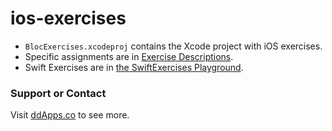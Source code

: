 ios-exercises
=============

- `BlocExercises.xcodeproj` contains the Xcode project with iOS exercises.
- Specific assignments are in [Exercise Descriptions](Exercise%20Descriptions/).
- Swift Exercises are in [the SwiftExercises Playground](SwiftExercises.playground).

### Support or Contact
Visit [ddApps.co](http://ddapps.co) to see more.